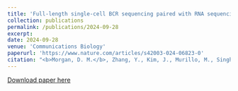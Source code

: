 ```yaml
---
title: 'Full-length single-cell BCR sequencing paired with RNA sequencing reveals convergent responses to vaccination'
collection: publications
permalink: /publications/2024-09-28
excerpt: 
date: 2024-09-28
venue: 'Communications Biology'
paperurl: 'https://www.nature.com/articles/s42003-024-06823-0'
citation: "<b>Morgan, D. M.</b>, Zhang, Y., Kim, J., Murillo, M., Singh, S., Loschko, J., Surendran, N., Sekulovic, O., Feng, E., Shi, S., Irvine, D. J., Patil, S. U., Kanevsky, I., Chorro, L., Love, J. C. “Full-length single-cell BCR sequencing paired with RNA sequencing reveals convergent responses to vaccination”. In Review."
---
```


[Download paper here](http://duncanmorgan.github.io/files/s42003-024-06823-0.pdf)
